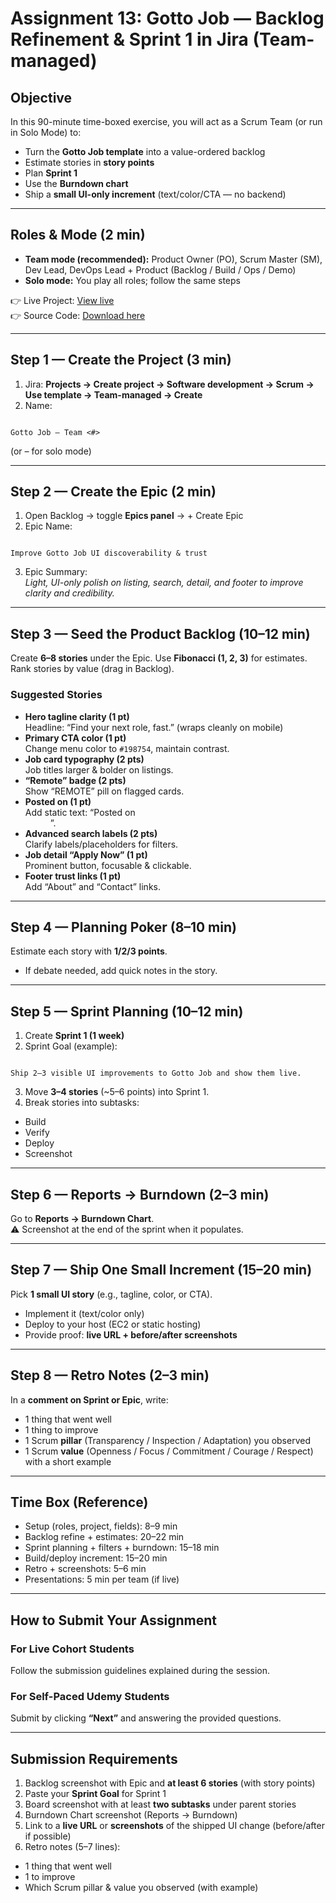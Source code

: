 # Assignment 13: Gotto Job — Backlog Refinement & Sprint 1 in Jira (Team-managed)

## Objective
In this 90-minute time-boxed exercise, you will act as a Scrum Team (or run in Solo Mode) to:  
- Turn the **Gotto Job template** into a value-ordered backlog  
- Estimate stories in **story points**  
- Plan **Sprint 1**  
- Use the **Burndown chart**  
- Ship a **small UI-only increment** (text/color/CTA — no backend)  

---

## Roles & Mode (2 min)
- **Team mode (recommended):** Product Owner (PO), Scrum Master (SM), Dev Lead, DevOps Lead + Product (Backlog / Build / Ops / Demo)  
- **Solo mode:** You play all roles; follow the same steps  

👉 Live Project: [View live](https://www.tooplate.com/live/2134_gotto_job)  
👉 Source Code: [Download here](https://www.tooplate.com/download/2134_gotto_job)  

---

## Step 1 — Create the Project (3 min)
1. Jira: **Projects → Create project → Software development → Scrum → Use template → Team-managed → Create**  
2. Name:  
```

Gotto Job – Team <#>

```
(or *– <YourName>* for solo mode)  

---

## Step 2 — Create the Epic (2 min)
1. Open Backlog → toggle **Epics panel** → + Create Epic  
2. Epic Name:  
```

Improve Gotto Job UI discoverability & trust

```
3. Epic Summary:  
*Light, UI-only polish on listing, search, detail, and footer to improve clarity and credibility.*  

---

## Step 3 — Seed the Product Backlog (10–12 min)
Create **6–8 stories** under the Epic. Use **Fibonacci (1, 2, 3)** for estimates. Rank stories by value (drag in Backlog).  

### Suggested Stories
- **Hero tagline clarity (1 pt)**  
Headline: “Find your next role, fast.” (wraps cleanly on mobile)  
- **Primary CTA color (1 pt)**  
Change menu color to `#198754`, maintain contrast.  
- **Job card typography (2 pts)**  
Job titles larger & bolder on listings.  
- **“Remote” badge (2 pts)**  
Show “REMOTE” pill on flagged cards.  
- **Posted on <date> (1 pt)**  
Add static text: “Posted on <DD Mon YYYY>”.  
- **Advanced search labels (2 pts)**  
Clarify labels/placeholders for filters.  
- **Job detail “Apply Now” (1 pt)**  
Prominent button, focusable & clickable.  
- **Footer trust links (1 pt)**  
Add “About” and “Contact” links.  

---

## Step 4 — Planning Poker (8–10 min)
Estimate each story with **1/2/3 points**.  
- If debate needed, add quick notes in the story.  

---

## Step 5 — Sprint Planning (10–12 min)
1. Create **Sprint 1 (1 week)**  
2. Sprint Goal (example):  
```

Ship 2–3 visible UI improvements to Gotto Job and show them live.

```
3. Move **3–4 stories** (~5–6 points) into Sprint 1.  
4. Break stories into subtasks:  
- Build  
- Verify  
- Deploy  
- Screenshot  

---

## Step 6 — Reports → Burndown (2–3 min)
Go to **Reports → Burndown Chart**.  
⚠️ Screenshot at the end of the sprint when it populates.  

---

## Step 7 — Ship One Small Increment (15–20 min)
Pick **1 small UI story** (e.g., tagline, color, or CTA).  
- Implement it (text/color only)  
- Deploy to your host (EC2 or static hosting)  
- Provide proof: **live URL + before/after screenshots**  

---

## Step 8 — Retro Notes (2–3 min)
In a **comment on Sprint or Epic**, write:  
- 1 thing that went well  
- 1 thing to improve  
- 1 Scrum **pillar** (Transparency / Inspection / Adaptation) you observed  
- 1 Scrum **value** (Openness / Focus / Commitment / Courage / Respect) with a short example  

---

## Time Box (Reference)
- Setup (roles, project, fields): 8–9 min  
- Backlog refine + estimates: 20–22 min  
- Sprint planning + filters + burndown: 15–18 min  
- Build/deploy increment: 15–20 min  
- Retro + screenshots: 5–6 min  
- Presentations: 5 min per team (if live)  

---

## How to Submit Your Assignment

### For Live Cohort Students
Follow the submission guidelines explained during the session.  

### For Self-Paced Udemy Students
Submit by clicking **“Next”** and answering the provided questions.  

---

## Submission Requirements
1. Backlog screenshot with Epic and **at least 6 stories** (with story points)  
2. Paste your **Sprint Goal** for Sprint 1  
3. Board screenshot with at least **two subtasks** under parent stories  
4. Burndown Chart screenshot (Reports → Burndown)  
5. Link to a **live URL** or **screenshots** of the shipped UI change (before/after if possible)  
6. Retro notes (5–7 lines):  
- 1 thing that went well  
- 1 to improve  
- Which Scrum pillar & value you observed (with example)  
